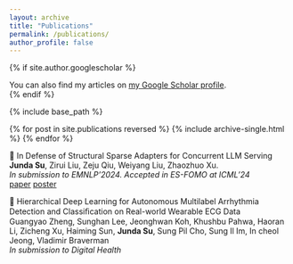 ```yaml
---
layout: archive
title: "Publications"
permalink: /publications/
author_profile: false
---
```


{% if site.author.googlescholar %}
  <div class="wordwrap">You can also find my articles on <a href="{{site.author.googlescholar}}">my Google Scholar profile</a>.</div>
{% endif %}

{% include base_path %}

{% for post in site.publications reversed %}
  {% include archive-single.html %}
{% endfor %}

📄 In Defense of Structural Sparse Adapters for Concurrent LLM Serving \
**Junda Su**, Zirui Liu, Zeju Qiu, Weiyang Liu, Zhaozhuo Xu. \
*In submission to EMNLP’2024. Accepted in ES-FOMO at ICML’24*  \
[paper](https://openreview.net/forum?id=XmkNjekAOm&noteId=XmkNjekAOm) [poster](https://docs.google.com/presentation/d/1lCfdgmzniGZnQUqzfxjlnWs5GLfbjAf0x6J-sbWrs-I/edit)

📄 Hierarchical Deep Learning for Autonomous Multilabel Arrhythmia Detection and Classiﬁcation on Real-world Wearable ECG Data \
Guangyao Zheng, Sunghan Lee, Jeonghwan Koh, Khushbu Pahwa, Haoran Li, Zicheng Xu, Haiming Sun, **Junda Su**, Sung Pil Cho, Sung Il Im, In cheol Jeong, Vladimir Braverman \
*In submission to Digital Health*